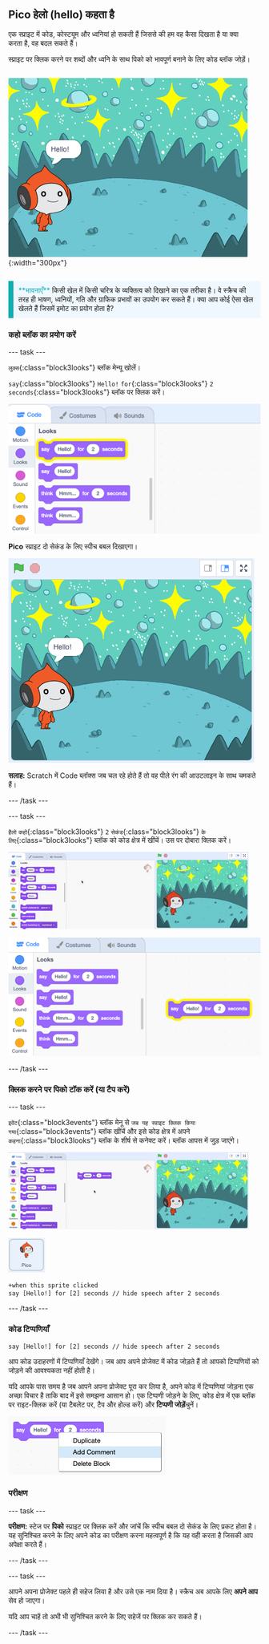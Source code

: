 ## Pico हेलो (hello) कहता है

<div style="display: flex; flex-wrap: wrap">
<div style="flex-basis: 200px; flex-grow: 1; margin-right: 15px;">
एक स्प्राइट में कोड, कोस्टयूम और ध्वनियां हो सकती हैं जिससे की हम वह कैसा दिखता है या क्या करता है, वह बदल सकते हैं। 
  
स्प्राइट पर क्लिक करने पर शब्दों और ध्वनि के साथ पिको को भावपूर्ण बनाने के लिए कोड ब्लॉक जोड़ें।
</div>
<div>

![Pico sprite बोले, "Hello"!](images/pico-step2.png){:width="300px"}

</div>
</div>

<p style="border-left: solid; border-width:10px; border-color: #0faeb0; background-color: aliceblue; padding: 10px;">
<span style="color: #0faeb0">**भावनाएँ**</span> किसी खेल में किसी चरित्र के व्यक्तित्व को दिखाने का एक तरीका है। वे स्क्रैच की तरह ही भाषण, ध्वनियों, गति और ग्राफिक प्रभावों का उपयोग कर सकते हैं। क्या आप कोई ऐसा खेल खेलते हैं जिसमें इमोट का प्रयोग होता है?
</p>

### कहो ब्लॉक का प्रयोग करें

--- task ---

`लुक्स`{:class="block3looks"} ब्लॉक मेन्यू खोलें।

`say`{:class="block3looks"} `Hello!` `for`{:class="block3looks"} `2` `seconds`{:class="block3looks"} ब्लॉक पर क्लिक करें।

!['हैलो कहो! 2 सेकंड के लिए एक पीले रंग की रूपरेखा के साथ चमकते हुए ब्लॉक।](images/pico-say-hello-blocks-menu.png)

**Pico** स्प्राइट दो सेकंड के लिए स्पीच बबल दिखाएगा।

![Pico स्प्राइट "Hello!" स्पीच बबल में।](images/pico-say-hello-stage.png)

**सलाह:** Scratch में Code ब्लॉक्स जब चल रहे होते हैं तो वह पीले रंग की आउटलाइन के साथ चमकते हैं।

--- /task ---

--- task ---

`हैलो` `कहो`{:class="block3looks"} `2` `सेकंड`{:class="block3looks"} `के लिए`{:class="block3looks"} ब्लॉक को कोड क्षेत्र में खींचें। उस पर दोबारा क्लिक करें।

!['कहो' ब्लॉक को कोड क्षेत्र में खींचकर उसे चलाने के लिए उस पर क्लिक करें।](images/pico-drag-say.gif)

!['कहो' ब्लॉक को कोड क्षेत्र में घसीटा गया है। कोड ब्लॉक एक पीले रंग की रूपरेखा के साथ चमकता है।](images/pico-drag-say.png)

--- /task ---

### क्लिक करने पर पिको टॉक करें (या टैप करें)

--- task ---

`इवेंट`{:class="block3events"} ब्लॉक मेनू से `जब यह स्प्राइट क्लिक किया गया`{:class="block3events"} ब्लॉक खींचें और इसे कोड क्षेत्र में अपने `कहना`{:class="block3looks"} ब्लॉक के शीर्ष से कनेक्ट करें। ब्लॉक आपस में जुड़ जाएंगे।

![एक साथ जुड़ते हुए ब्लॉकस का एक एनीमेशन। जब पिको पर क्लिक किया जाता है, तो वे कहते हैं "हैलो!" दो सेकंड के लिए।](images/pico-snap-together.gif)

![पिको स्प्राइट।](images/pico-sprite.png)

```blocks3
+when this sprite clicked
say [Hello!] for [2] seconds // hide speech after 2 seconds
```

--- /task ---

### कोड टिप्पणियाँ

```blocks3
say [Hello!] for [2] seconds // hide speech after 2 seconds
```
आप कोड उदाहरणों में टिप्पणियाँ देखेंगे। जब आप अपने प्रोजेक्ट में कोड जोड़ते हैं तो आपको टिप्पणियों को जोड़ने की आवश्यकता नहीं होती है।

यदि आपके पास समय है जब आपने अपना प्रोजेक्ट पूरा कर लिया है, अपने कोड में टिप्पणियां जोड़ना एक अच्छा विचार है ताकि बाद में इसे समझना आसान हो। एक टिप्पणी जोड़ने के लिए, कोड क्षेत्र में एक ब्लॉक पर राइट-क्लिक करें (या टैबलेट पर, टैप और होल्ड करें) और **टिप्पणी जोड़ें**चुनें।

![जब आप किसी ब्लॉक पर राइट-क्लिक करते हैं तो पॉप-अप मेनू दिखाई देता है। 'टिप्पणी जोड़ें' चयनित है।](images/add-comment.png)

### परीक्षण

--- task ---

**परीक्षण:** स्टेज पर **पिको** स्प्राइट पर क्लिक करें और जांचें कि स्पीच बबल दो सेकंड के लिए प्रकट होता है। यह सुनिश्चित करने के लिए अपने कोड का परीक्षण करना महत्वपूर्ण है कि यह वही करता है जिसकी आप अपेक्षा करते हैं।

--- /task ---

--- task ---

आपने अपना प्रोजेक्ट पहले ही सहेज लिया है और उसे एक नाम दिया है। स्क्रैच अब आपके लिए **अपने आप** सेव हो जाएगा।

यदि आप चाहें तो अभी भी सुनिश्चित करने के लिए सहेजें पर क्लिक कर सकते हैं।

--- /task ---
